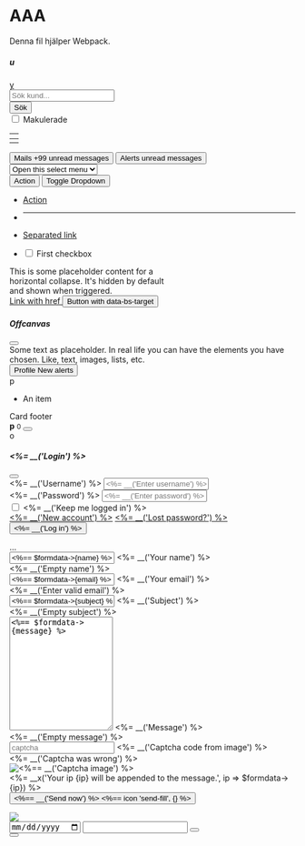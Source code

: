 # AAA

Denna fil hjälper Webpack.
<script>
const myModal = new bootstrap.Modal('#universalmodal');
myModal.show();
</script>
<div class="row row-cols-1 row-cols-md-3 g-4 g-0 gap-0 row-gap-3">
  <div class="col-md-5 alert alert-light">
    <div class="card h-100 alert-danger">
      <h5 class="card-header orange border-0">u</h5>
      <div class="card-body m-0 p-2 input-group gx-0 gy-2 gap-2 mb-1 gx-2">
        <a class="badge rounded-pill text-bg-primary" href="/fortnox/work">y</a>
        <form name="searchcustomer" method="post" action="customer/">
          <input type="hidden" name="what" value="customer" />
          <div class="form-group row">
            <div class="custom-control custom-control-inline col-xl-5 text-primary">
              <input class="form-control" type="text" name="searchterm" value="" placeholder="Sök kund..." />
            </div>
            <div class="custom-control custom-control-inline col-2 col-lg-2">
              <input class="form-control btn btn-primary btn-sm rounded-lg" type="submit" value="Sök" />
            </div>
            <div class="form-check form-check-inline mx-2 pt-2 col-xl-2">
              <input class="form-check-input" type="checkbox" id="makulerade" name="makulerade" value="1" />
              <label class="form-check-label" for="makulerade">Makulerade</label>
            </div>
          </div>
        </form>
      </div>
    </div>
  </div>
</div>
<table id="invoices" class="table table-sm table-striped translate-middle-y">
  <thead class="end-0 bottom-0">
    <tr><th></th></tr>
  </thead>
  <tbody>
    <tr><td></td></tr>
  </tbody>
</table>

<button type="button" class="btn btn-primary position-relative">
Mails <span class="position-absolute top-0 start-100 translate-middle badge rounded-pill bg-secondary">+99 <span class="visually-hidden">unread messages</span></span>
</button>

<button type="button" class="btn btn-primary position-relative">
Alerts <span class="position-absolute top-0 start-100 translate-middle badge border border-light rounded-circle bg-danger p-2"><span class="visually-hidden">unread messages</span></span>
</button>


<select class="form-select form-select-sm" aria-label="Small select example">
  <option selected>Open this select menu</option>
  <option value="1">One</option>
</select>
<div class="btn-group d-block">
  <button type="button" class="btn btn-outline-primary">Action</button>
  <button type="button" class="btn btn-outline-primary dropdown-toggle dropdown-toggle-split" data-bs-toggle="dropdown" aria-expanded="false">
    <span class="visually-hidden">Toggle Dropdown</span>
  </button>
  <ul class="dropdown-menu p-2 px-2">
    <li><a class="dropdown-item" href="#">Action</a></li>
    <li><hr class="dropdown-divider mx-0"></li>
    <li><a class="dropdown-item" href="#">Separated link</a></li>
  </ul>
</div>
<ul class="list-group">
  <li class="list-group-item d-flex">
    <input class="form-check-input me-1" type="checkbox" value="" id="firstCheckboxStretched">
    <label class="form-check-label stretched-link w-auto flex-grow-1" for="firstCheckboxStretched">First checkbox</label>
  </li>
</ul>
<div class="collapse collapse-horizontal" id="collapseWidthExample">
    <div class="card card-body text-bg-danger" style="width: 300px;">
      This is some placeholder content for a horizontal collapse. It's hidden by default and shown when triggered.
    </div>
</div>
<a class="btn btn-primary" data-bs-toggle="offcanvas" href="#offcanvasExample" role="button" aria-controls="offcanvasExample">
  Link with href
</a>
<button class="btn btn-primary" type="button" data-bs-toggle="offcanvas" data-bs-target="#offcanvasExample" aria-controls="offcanvasExample">
  Button with data-bs-target
</button>

<div class="offcanvas offcanvas-start" tabindex="-1" id="offcanvasExample" aria-labelledby="offcanvasExampleLabel">
  <div class="offcanvas-header clearfix col-md-2">
    <h5 class="offcanvas-title bg-primary" id="offcanvasExampleLabel">Offcanvas</h5>
    <button type="button" class="btn-close" data-bs-dismiss="offcanvas" aria-label="Close"></button>
  </div>
  <div class="offcanvas-body">
    <div>
      Some text as placeholder. In real life you can have the elements you have chosen. Like, text, images, lists, etc.
    </div>
  </div>
</div>
<button type="button" class="btn btn-primary position-relative text-end">
  Profile
  <span class="position-absolute top-0 start-100 translate-middle p-2 bg-danger border border-light
badge rounded-pill rounded-circle">
    <span class="visually-hidden">New alerts</span>
  </span>
</button>

<div class="card" style="width: 18rem;">
  <div class="card-header top-50 me-2">p</div>
  <ul class="list-group list-group-flush">
    <li class="list-group-item fw-bold">An item</li>
  </ul>
  <div class="card-footer bg-warning text-dark">
    Card footer
  </div>
</div>

<div class="toast bg-light show" role="alert" data-bs-animation="true" data-bs-delay="3000" aria-live="assertive" aria-atomic="true">
  <div class="toast-header col">
    <strong class="me-auto toast-title bg-danger">p</strong>
    <small class="text-body-secondary toast-time mx-1">0</small>
    <button type="button" class="btn-close" data-bs-dismiss="toast" aria-label="<%== __('Close') %>"></button>
  </div>
  <div class="toast-body bg-success text-white" onclick="sprintf('Hi %.2f', 3.141); alert(shortbytes(12234556));">o
  </div>
</div>
<script>
  var data = [
    { name: { first: 'Josh', last: 'Jones' }, age: 30 },
    { name: { first: 'Carlos', last: 'Jacques' }, age: 19 },
    { name: { first: 'Carlos', last: 'Dante' }, age: 23 }
  ];
  data.sortBy('age');
</script>
<form action="/login" id="loginform" method="post" data-method="post" class="modal-content">
  <input type="hidden" name="test" value="get_login_like" />
  <div class="modal-header">
    <h5 class="modal-title mr-auto" id="modaltitle"><%= __('Login') %></h5>
    <button type="button" class="btn-close" data-bs-dismiss="modal" aria-label="<%= __('Close') %>"></button>
  </div>
  <div class="modal-body">
    <div class="form-group col-md-6">
      <div class="alert alert-light" role="alert" id="loginalert"></div>
      <label for="username"><%= __('Username') %></label>
      <input type="text" class="form-control" name="username" id="username" placeholder="<%= __('Enter username') %>" autocomplete="username" />
    </div>
    <div class="form-group col-md-6">
      <label for="password"><%= __('Password') %></label>
      <input type="password" class="form-control" name="password" id="password" placeholder="<%= __('Enter password') %>" autocomplete="current-password" />
    </div>
    <div class="form-check my-3 col-md-12">
      <input type="checkbox" class="form-check-input" name="rememberme" id="rememberme" />
      <label class="form-check-label" for="rememberme"><%= __('Keep me logged in') %></label>
    </div>
  </div>
  <div class="modal-footer">
    <div class="row">
      <div class="col-sm-9">
        <a href="/user/register.html" class="btn btn-primary"><%= __('New account') %></a>
        <a href="/login/lostpassword.html" class="btn btn-primary"><%= __('Lost password?') %></a>
      </div>
      <div class="col-sm-3">
        <button type="submit" id="submitlogin" class="btn btn-primary"><%= __('Log in') %></button>
      </div>
    </div>
  </div>
</form>
<div class="d-flex justify-content-between">...</div>
<div class="row">
  <div class="col-md-8" id="compose">
    <form class="row g-3 needs-validation" id="contactform" method="post">
      <div class="form-floating mb-3 col-md-6">
        <input type="text" class="form-control<%= $valid->{name} %>" id="name" name="name" value="<%== $formdata->{name} %>" placeholder="<%= __('Your name') %>" aria-describedby="name invalidname">
        <label for="name" class="form-label"><%= __('Your name') %></label>
        <div id="invalidname" class="invalid-feedback"><%= __('Empty name') %></div>
      </div>
      <div class="form-floating mb-3 col-md-6">
        <input type="email" class="form-control<%= $valid->{email} %>" id="email" name="email" value="<%== $formdata->{email} %>" placeholder="me@example.com" aria-describedby="email invalidemail">
        <label for="email" class="form-label"><%= __('Your email') %></label>
        <div id="invalidemail" class="invalid-feedback"><%= __('Enter valid email') %></div>
      </div>
      <div class="form-floating mb-3 col-md-12">
        <input type="text" class="form-control<%= $valid->{subject} %>" id="subject" name="subject" value="<%== $formdata->{subject} %>" placeholder="<%= __('Subject') %>" aria-describedby="invalidsubject">
        <label for="subject" class="form-label"><%= __('Subject') %></label>
        <div id="invalidsubject" class="invalid-feedback"><%= __('Empty subject') %></div>
      </div>
      <div class="form-floating mb-3 col-md-12 sgrow-wrap">
        <textarea class="form-control<%= $valid->{message} %>" placeholder="<%= __('Message') %>" id="message" name="message" style="height: 200px" aria-describedby="invalidmessage"><%== $formdata->{message} %></textarea>
        <label for="message"><%= __('Message') %></label>
        <div id="invalidmessage" class="invalid-feedback"><%= __('Empty message') %></div>
      </div>
      <div class="form-floating mb-3 col-md-6">
        <input type="text" class="form-control<%= $valid->{captcha} %>" id="captcha" name="captcha" placeholder="captcha" aria-describedby="invalidcaptcha" />
        <label for="captcha" class="form-label"><%= __('Captcha code from image') %></label>
        <div id="invalidcaptcha" class="invalid-feedback"><%= __('Captcha was wrong') %></div>
      </div>
      <div class="form-floating mb-3 col-md-6">
        <img src="/captcha.png" class="img-fluid" alt="<%== __('Captcha image') %>" height="<%= config->{captcha}->{height} %>" width="<%= config->{captcha}->{width} %>" />
      </div>
      <div class="col-12" id="ip"><%= __x('Your ip {ip} will be appended to the message.', ip => $formdata->{ip}) %></div>
      <button type="submit" class="btn btn-primary">
        <span class="mx-2"><%== __('Send now') %></span>
        <%== icon 'send-fill', {} %>
      </button>
    </form>
  </div>
  <div class="col-md-4">
    <img src="/media/images/pexels-markus-winkler-4144772.jpg" class="img-fluid" />
  </div>
</div>
<form class="row row-cols-lg-auto g-3 align-items-center" id="dataform">
  <div class="col-12">
    <div class="input-group">
      <input type="date" class="form-control">
      <input type="text" class="form-control">
      <button type="submit" class="btn btn-primary mb-3"></button>
    </div>
  </div>
  <div class="col-12 col-me col-auto">
    <div class="input-group">
      <button type="submit" class="btn btn-primary mb-3"></button>
    </div>
  </div>
</form>